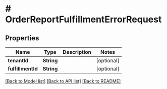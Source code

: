 # # OrderReportFulfillmentErrorRequest


## Properties 


Name | Type | Description | Notes
------------ | ------------- | ------------- | -------------
**tenantId**| **String** |   | [optional]
**fulfillmentId**| **String** |   | [optional]


[[Back to Model list]](../../README.md#models) [[Back to API list]](../../README.md#endpoints) [[Back to README]](../../README.md)

